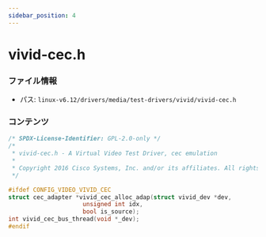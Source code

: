 ```yaml
---
sidebar_position: 4
---
```

# vivid-cec.h

### ファイル情報

- パス: `linux-v6.12/drivers/media/test-drivers/vivid/vivid-cec.h`

### コンテンツ

```h
/* SPDX-License-Identifier: GPL-2.0-only */
/*
 * vivid-cec.h - A Virtual Video Test Driver, cec emulation
 *
 * Copyright 2016 Cisco Systems, Inc. and/or its affiliates. All rights reserved.
 */

#ifdef CONFIG_VIDEO_VIVID_CEC
struct cec_adapter *vivid_cec_alloc_adap(struct vivid_dev *dev,
					 unsigned int idx,
					 bool is_source);
int vivid_cec_bus_thread(void *_dev);
#endif

```
